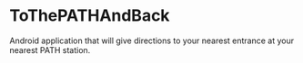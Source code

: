 ToThePATHAndBack
================

Android application that will give directions to your nearest entrance at your nearest PATH station.
